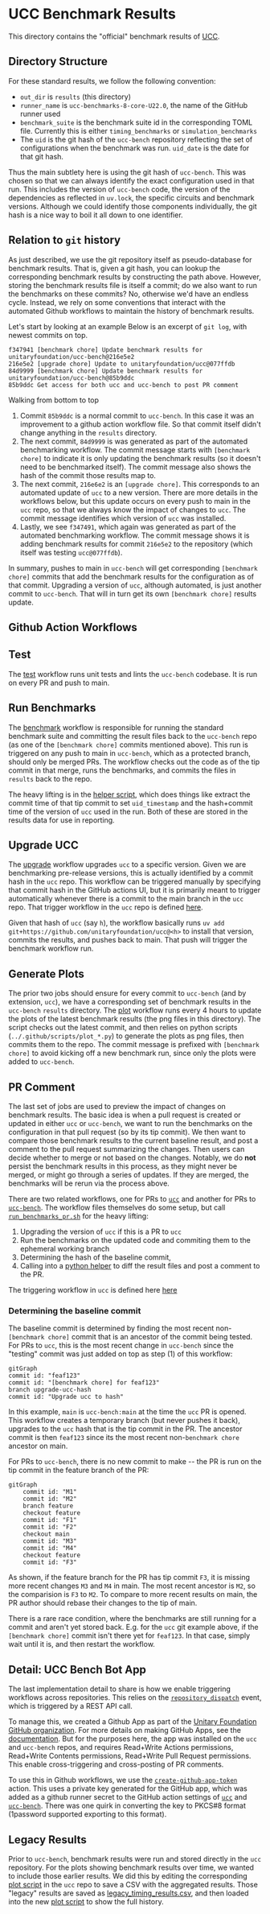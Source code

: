 # UCC Benchmark Results

This directory contains the "official" benchmark results of
[UCC](https://github.com/unitaryfoundation/ucc).

## Directory Structure

For these standard results, we follow the following convention:

* `out_dir` is `results` (this directory)
* `runner_name` is `ucc-benchmarks-8-core-U22.0`, the name of the GitHub runner used
* `benchmark_suite` is the benchmark suite id in the corresponding TOML file.
Currently this is either `timing_benchmarks` or `simulation_benchmarks`
* The `uid` is the git hash of the `ucc-bench` repository reflecting the set of configurations when the benchmark was run. `uid_date` is the date for that git hash.

Thus the main subtlety here is using the git hash of `ucc-bench`. This was chosen so that we can always identify the exact configuration used in that run. This includes the version of `ucc-bench` code, the version of the dependencies as reflected in `uv.lock`, the specific circuits and benchmark versions. Although we could identify those components individually, the git hash is a nice way to boil it all down to one identifier.

## Relation to `git` history

As just described, we use the git repository itself as pseudo-database for benchmark results. That is, given a git hash, you can lookup the corresponding benchmark results by constructing the path above. However, storing the benchmark results file is itself a commit; do we also want to run the benchmarks on these commits? No, otherwise we'd have an endless cycle. Instead, we rely on some conventions that interact with the automated Github workflows to maintain the history of benchmark results.

Let's start by looking at an example Below is an excerpt of `git log`, with newest commits on top.

```
f347941 [benchmark chore] Update benchmark results for unitaryfoundation/ucc-bench@216e5e2
216e5e2 [upgrade chore] Update to unitaryfoundation/ucc@077ffdb
84d9999 [benchmark chore] Update benchmark results for unitaryfoundation/ucc-bench@85b9ddc
85b9ddc Get access for both ucc and ucc-bench to post PR comment
```

Walking from bottom to top
1. Commit `85b9ddc` is a normal commit to `ucc-bench`. In this case it was an improvement to a github action workflow file. So that commit itself didn't change anything in the `results` directory.
2. The next commit, `84d9999` is was generated as part of the automated benchmarking workflow. The commit message starts with `[benchmark chore]` to indicate it is only updating the benchmark results (so it doesn't need to be benchmarked itself). The commit message also shows the hash of the commit those results map to.
3. The next commit, `216e6e2` is an `[upgrade chore]`. This corresponds to an automated update of `ucc` to a new version. There are more details in the workflows below, but this update occurs on every push to main in the `ucc` repo, so that we always know the impact of changes to `ucc`. The commit message identifies which version of `ucc` was installed.
4. Lastly, we see `f347491`, which again was generated as part of the automated benchmarking workflow. The commit message shows it is adding benchmark results for commit `216e5e2` to the repository (which itself was testing `ucc@077ffdb`).

In summary, pushes to main in `ucc-bench` will get corresponding `[benchmark chore]` commits that add the benchmark results for the configuration as of that commit. Upgrading a version of `ucc`,  although automated, is just another commit to `ucc-bench`. That will in turn get its own `[benchmark chore]` results update.

## Github Action Workflows

## Test

The [test](../.github/workflows/test.yml) workflow runs unit tests and lints the `ucc-bench` codebase. It is run on every PR and push to main.

## Run Benchmarks

The [benchmark](../.github/workflows/run_benchmarks.yml) workflow is responsible for running the standard benchmark suite and committing the result files back to the `ucc-bench` repo (as one of the `[benchmark chore]` commits mentioned above). This run is triggered on any push to main in `ucc-bench`, which as a protected branch, should only be merged PRs. The workflow checks out the code as of the tip commit in that merge, runs the benchmarks, and commits the files in `results` back to the repo.

The heavy lifting is in the [helper script](../.github/scripts/run_benchmarks.sh), which does things like extract the commit time of that tip commit to set `uid_timestamp` and the hash+commit time of the version of `ucc` used in the run. Both of these are stored in the results data for use in reporting.

## Upgrade UCC

The [upgrade](../.github/workflows/upgrade_ucc.yml) workflow upgrades `ucc` to a specific version. Given we are benchmarking pre-release versions, this is actually identified by a commit hash in the `ucc` repo. This workflow can be triggered manually by specifying that commit hash in the GitHub actions UI, but it is primarily meant to trigger automatically whenever there is a commit to the main branch in the `ucc` repo. That trigger workflow in the `ucc` repo is defined [here](https://github.com/unitaryfoundation/ucc/blob/main/.github/workflows/trigger-ucc-bench.yml).

Given that hash of `ucc` (say `h`), the workflow basically runs `uv add git+https://github.com/unitaryfoundation/ucc@<h>` to install that version, commits the results, and pushes back to main. That push will trigger the benchmark workflow run.

## Generate Plots

The prior two jobs should ensure for every commit to `ucc-bench` (and by extension, `ucc`), we have a corresponding set of benchmark results in the `ucc-bench` `results` directory. The [plot](../.github/workflows/plot_latest_benchmark.yml) workflow runs every 4 hours to update the plots of the latest benchmark results (the png files in this directory). The script checks out the latest commit, and then relies on python scripts (`../.github/scripts/plot_*.py`) to generate the plots as png files, then commits them to the repo. The commit message is prefixed with `[benchmark chore]` to avoid kicking off a new benchmark run, since only the plots were added to `ucc-bench`.

## PR Comment

The last set of jobs are used to preview the impact of changes on benchmark results. The basic idea is when a pull request is created or updated in either `ucc` or `ucc-bench`, we want to run the benchmarks on the
configuration in that pull request (so by its tip commit). We then want to compare those benchmark results to the current baseline result, and post a comment to the pull request summarizing the changes. Then users can decide whether to merge or not based on the changes. Notably, we do **not** persist the benchmark results in this process, as they might never be merged, or might go through a series of updates. If they are merged, the benchmarks will be rerun via the process above.

There are two related workflows, one for PRs to [`ucc`](../.github/workflows/run_benchmarks_pr_ucc.yml) and another for PRs to [`ucc-bench`](../.github/workflows/run_benchmarks_pr_ucc_bench.yml). The workflow files themselves do some setup, but call [`run_benchmarks_pr.sh`](../.github/scripts/run_benchmarks_pr.sh) for the heavy lifting:

1. Upgrading the version of `ucc` if this is a PR to `ucc`
2. Run the benchmarks on the updated code and commiting them to the ephemeral working branch
3. Determining the hash of the baseline commit,
4. Calling into a [python helper](../.github/scripts/post_benchmark_diff_comment.py) to diff the result files and post a comment to the PR.

The triggering workflow in `ucc` is defined here [here](https://github.com/unitaryfoundation/ucc/blob/main/.github/workflows/trigger-ucc-bench-pr.yml)

### Determining the baseline commit
The baseline commit is determined by finding the most recent non-`[benchmark chore]` commit that is an ancestor of the commit being tested. For PRs to `ucc`, this is the most recent change in `ucc-bench` since the "testing" commit was just added on top as step (1) of this workflow:

```mermaid
gitGraph
commit id: "feaf123"
commit id: "[benchmark chore] for feaf123"
branch upgrade-ucc-hash
commit id: "Upgrade ucc to hash"
```
In this example, `main` is `ucc-bench:main` at the time the `ucc` PR is opened. This workflow creates a temporary branch (but never pushes it back), upgrades to the `ucc` hash that is the tip commit in the PR. The ancestor commit is then `feaf123` since its the most recent non-`benchmark chore` ancestor on main.

For PRs to `ucc-bench`, there is no new commit to make -- the PR is run on the tip commit in the feature branch of the PR:
```mermaid
gitGraph
    commit id: "M1"
    commit id: "M2"
    branch feature
    checkout feature
    commit id: "F1"
    commit id: "F2"
    checkout main
    commit id: "M3"
    commit id: "M4"
    checkout feature
    commit id: "F3"
```
As shown, if the feature branch for the PR has tip commit `F3`, it is missing more recent changes `M3` and `M4` in main. The most recent ancestor is `M2`, so the comparision is `F3` to `M2`. To compare to more recent results on main, the PR author should rebase their changes to the tip of main.

There is a rare race condition, where the benchmarks are still running for a commit and aren't yet stored back. E.g. for the `ucc` git example above, if the `[benchmark chore]` commit isn't there yet for `feaf123`. In that case, simply wait until it is, and then restart the workflow.

## Detail: UCC Bench Bot App

The last implementation detail to share is how we enable triggering workflows across repositories. This relies on the [`repository_dispatch`](https://docs.github.com/en/actions/writing-workflows/choosing-when-your-workflow-runs/events-that-trigger-workflows#repository_dispatch) event, which is triggered by a REST API call.

To manage this, we created a Github App as part of the [Unitary Foundation GitHub organization](https://github.com/organizations/unitaryfoundation/settings/apps/ucc-bench-bot). For more details on making GitHub Apps, see the [documentation](https://docs.github.com/en/apps/creating-github-apps). But for the purposes here, the app was installed on the `ucc` and `ucc-bench` repos, and requires Read+Write Actions permissions, Read+Write Contents permissions, Read+Write Pull Request permissions. This enable cross-triggering and cross-posting of PR comments.

To use this in Github workflows, we use the [`create-github-app-token`](https://github.com/actions/create-github-app-token) action. This uses a private key generated for the GitHub app, which was added as a github runner secret to the GitHub action settings of [`ucc`](https://github.com/unitaryfoundation/ucc/settings/secrets/actions) and [`ucc-bench`](https://github.com/unitaryfoundation/ucc-bench/settings/secrets/actions). There was one quirk in converting the key to PKCS#8 format (1password supported exporting to this format).


## Legacy Results

Prior to `ucc-bench`, benchmark results were run and stored directly in the `ucc`
repository. For the plots showing benchmark results over time, we wanted to include
those earlier results. We did this by editing the corresponding [plot script](https://github.com/unitaryfoundation/ucc/blob/470f8e6a69e6c8bf209dc904c21d38940e7b8d3b/benchmarks/scripts/plot_avg_benchmarks_over_time.py#L68) in the `ucc` repo to save a CSV with the aggregated results. Those "legacy" results are saved as [legacy_timing_results.csv](./ucc-benchmarks-8-core-U22.04/timing_benchmarks/legacy_timing_results.csv), and then loaded into the new [plot script](../.github/scripts/plot_avg_by_time_benchmark.py) to show the full history.

